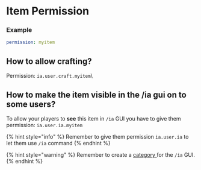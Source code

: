 # Item Permission

### Example

```yaml
permission: myitem
```

## How to allow crafting?

Permission: `ia.user.craft.myitem`\


## How to make the item visible in the /ia gui on to some users?

To allow your players to **see** this item in `/ia` GUI you have to give them permission: `ia.user.ia.myitem`

{% hint style="info" %}
Remember to give them permission `ia.user.ia` to let them use `/ia` command
{% endhint %}

{% hint style="warning" %}
Remember to create a [category ](../../../../ia.md)for the `/ia` GUI.
{% endhint %}
